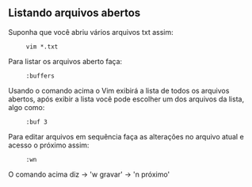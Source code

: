 
Listando arquivos abertos
-------------------------

Suponha que você abriu vários arquivos txt assim:

         vim *.txt

Para listar os arquivos aberto faça:

         :buffers

Usando o comando acima o Vim exibirá a lista de todos os arquivos
abertos, após exibir a lista você pode escolher um dos arquivos da
lista, algo como:

         :buf 3

Para editar arquivos em sequência faça as alterações no arquivo atual e
acesso o próximo assim:

         :wn

O comando acima diz -> 'w gravar' -> 'n próximo'
